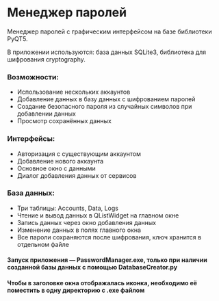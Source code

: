 # Менеджер паролей

Менеджер паролей с графическим интерфейсом на базе библиотеки PyQT5.

В приложении используются: база данных SQLite3, библиотека для шифрования cryptography.

### Возможности:

* Использование нескольких аккаунтов
* Добавление данных в базу данных с шифрованием паролей
* Создание безопасного пароля из случайных символов при добавлении данных
* Просмотр сохранённых данных

### Интерфейсы:

* Авторизация с существующим аккаунтом
* Добавление нового аккаунта
* Основное окно с данными
* Диалог добавления данных от сервисов

### База данных:

* Три таблицы: Accounts, Data, Logs
* Чтение и вывод данных в QListWidget на главном окне
* Запись данных через окно добавления данных
* Изменение данных в полях главного окна
* Все пароли сохраняются после шифрования, ключ хранится в отдельном файле

#### Запуск приложения — PasswordManager.exe, только при наличии созданной базы данных с помощью DatabaseCreator.py 
#### Чтобы в заголовке окна отображалась иконка, необходимо её поместить в одну директорию с .exe файлом


